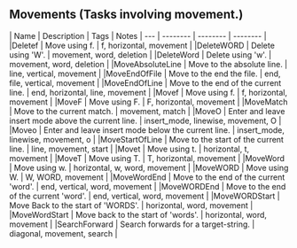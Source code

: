 ## Movements (Tasks involving movement.)
| Name | Description | Tags | Notes | --- | -------- | -------- | -------- |
|Deletef | Move using f. | f, horizontal, movement |
|DeleteWORD | Delete using 'W'. | movement, word, deletion |
|DeleteWord | Delete using 'w'. | movement, word, deletion |
|MoveAbsoluteLine | Move to the absolute line. | line, vertical, movement |
|MoveEndOfFile | Move to the end the file. | end, file, vertical, movement |
|MoveEndOfLine | Move to the end of the current line. | end, horizontal, line, movement |
|Movef | Move using f. | f, horizontal, movement |
|MoveF | Move using F. | F, horizontal, movement |
|MoveMatch | Move to the current match. | movement, match |
|MoveO | Enter and leave insert mode above the current line. | insert_mode, linewise, movement, O |
|Moveo | Enter and leave insert mode below the current line. | insert_mode, linewise, movement, o |
|MoveStartOfLine | Move to the start of the current line. | line, movement, start |
|Movet | Move using t. | horizontal, t, movement |
|MoveT | Move using T. | T, horizontal, movement |
|MoveWord | Move using w. | horizontal, w, word, movement |
|MoveWORD | Move using W. | W, WORD, movement |
|MoveWordEnd | Move to the end of the current 'word'. | end, vertical, word, movement |
|MoveWORDEnd | Move to the end of the current 'word'. | end, vertical, word, movement |
|MoveWORDStart | Move Back to the start of 'WORDS'. | horizontal, word, movement |
|MoveWordStart | Move back to the start of 'words'. | horizontal, word, movement |
|SearchForward | Search forwards for a target-string. | diagonal, movement, search |